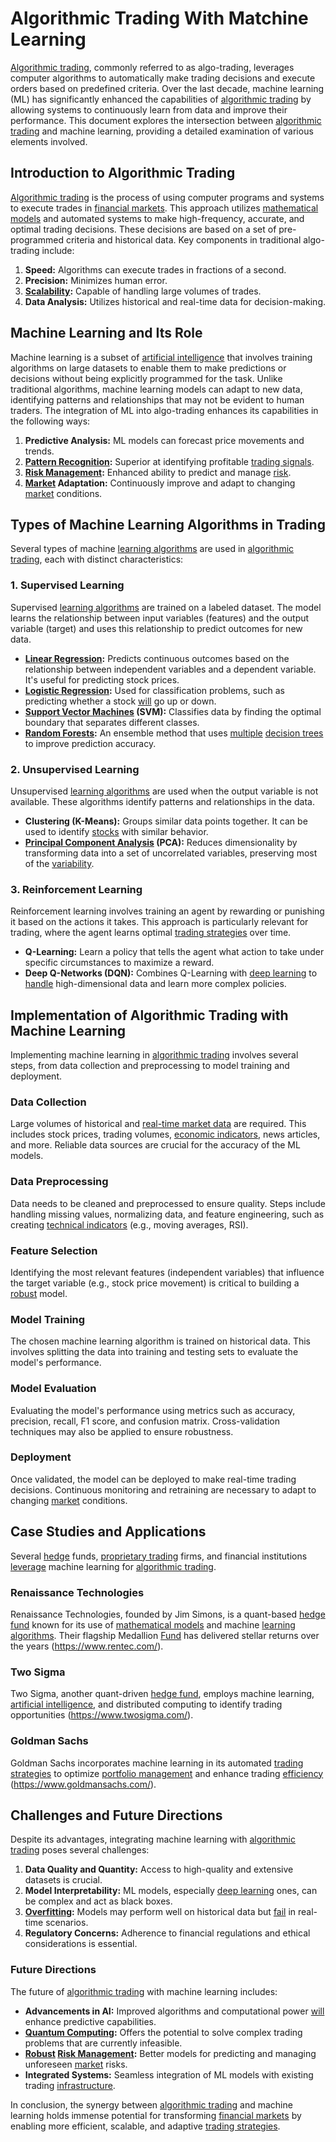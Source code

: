 # Algorithmic Trading With Matchine Learning

[Algorithmic trading](../a/algorithmic_trading.md), commonly referred to as algo-trading, leverages computer algorithms to automatically make trading decisions and execute orders based on predefined criteria. Over the last decade, machine learning (ML) has significantly enhanced the capabilities of [algorithmic trading](../a/algorithmic_trading.md) by allowing systems to continuously learn from data and improve their performance. This document explores the intersection between [algorithmic trading](../a/algorithmic_trading.md) and machine learning, providing a detailed examination of various elements involved.

## Introduction to Algorithmic Trading

[Algorithmic trading](../a/algorithmic_trading.md) is the process of using computer programs and systems to execute trades in [financial markets](../f/financial_market.md). This approach utilizes [mathematical models](../m/mathematical_models_in_trading.md) and automated systems to make high-frequency, accurate, and optimal trading decisions. These decisions are based on a set of pre-programmed criteria and historical data. Key components in traditional algo-trading include:

1. **Speed:** Algorithms can execute trades in fractions of a second.
2. **Precision:** Minimizes human error.
3. **[Scalability](../s/scalability.md):** Capable of handling large volumes of trades.
4. **Data Analysis:** Utilizes historical and real-time data for decision-making.

## Machine Learning and Its Role

Machine learning is a subset of [artificial intelligence](../a/artificial_intelligence_in_trading.md) that involves training algorithms on large datasets to enable them to make predictions or decisions without being explicitly programmed for the task. Unlike traditional algorithms, machine learning models can adapt to new data, identifying patterns and relationships that may not be evident to human traders. The integration of ML into algo-trading enhances its capabilities in the following ways:

1. **Predictive Analysis:** ML models can forecast price movements and trends.
2. **[Pattern Recognition](../p/pattern_recognition.md):** Superior at identifying profitable [trading signals](../t/trading_signals.md).
3. **[Risk Management](../r/risk_management.md):** Enhanced ability to predict and manage [risk](../r/risk.md).
4. **[Market](../m/market.md) Adaptation:** Continuously improve and adapt to changing [market](../m/market.md) conditions.

## Types of Machine Learning Algorithms in Trading

Several types of machine [learning algorithms](../l/learning_algorithms_in_trading.md) are used in [algorithmic trading](../a/algorithmic_trading.md), each with distinct characteristics:

### 1. Supervised Learning

Supervised [learning algorithms](../l/learning_algorithms_in_trading.md) are trained on a labeled dataset. The model learns the relationship between input variables (features) and the output variable (target) and uses this relationship to predict outcomes for new data.

- **[Linear Regression](../l/linear_regression.md):** Predicts continuous outcomes based on the relationship between independent variables and a dependent variable. It's useful for predicting stock prices.
- **[Logistic Regression](../l/logistic_regression_in_trading.md):** Used for classification problems, such as predicting whether a stock [will](../w/will.md) go up or down.
- **[Support Vector Machines](../s/support_vector_machines_in_trading.md) (SVM):** Classifies data by finding the optimal boundary that separates different classes.
- **[Random Forests](../r/random_forests_in_trading.md):** An ensemble method that uses [multiple](../m/multiple.md) [decision trees](../d/decision_trees.md) to improve prediction accuracy.

### 2. Unsupervised Learning

Unsupervised [learning algorithms](../l/learning_algorithms_in_trading.md) are used when the output variable is not available. These algorithms identify patterns and relationships in the data.

- **Clustering (K-Means):** Groups similar data points together. It can be used to identify [stocks](../s/stock.md) with similar behavior.
- **[Principal Component Analysis](../p/principal_component_analysis_(pca).md) (PCA):** Reduces dimensionality by transforming data into a set of uncorrelated variables, preserving most of the [variability](../v/variability.md).

### 3. Reinforcement Learning

Reinforcement learning involves training an agent by rewarding or punishing it based on the actions it takes. This approach is particularly relevant for trading, where the agent learns optimal [trading strategies](../t/trading_strategies.md) over time.

- **Q-Learning:** Learn a policy that tells the agent what action to take under specific circumstances to maximize a reward.
- **Deep Q-Networks (DQN):** Combines Q-Learning with [deep learning](../d/deep_learning.md) to [handle](../h/handle.md) high-dimensional data and learn more complex policies.

## Implementation of Algorithmic Trading with Machine Learning

Implementing machine learning in [algorithmic trading](../a/algorithmic_trading.md) involves several steps, from data collection and preprocessing to model training and deployment.

### Data Collection

Large volumes of historical and [real-time market data](../r/real-time_market_data.md) are required. This includes stock prices, trading volumes, [economic indicators](../e/economic_indicators.md), news articles, and more. Reliable data sources are crucial for the accuracy of the ML models.

### Data Preprocessing

Data needs to be cleaned and preprocessed to ensure quality. Steps include handling missing values, normalizing data, and feature engineering, such as creating [technical indicators](../t/technical_indicators.md) (e.g., moving averages, RSI).

### Feature Selection

Identifying the most relevant features (independent variables) that influence the target variable (e.g., stock price movement) is critical to building a [robust](../r/robust.md) model.

### Model Training

The chosen machine learning algorithm is trained on historical data. This involves splitting the data into training and testing sets to evaluate the model's performance.

### Model Evaluation

Evaluating the model's performance using metrics such as accuracy, precision, recall, F1 score, and confusion matrix. Cross-validation techniques may also be applied to ensure robustness.

### Deployment

Once validated, the model can be deployed to make real-time trading decisions. Continuous monitoring and retraining are necessary to adapt to changing [market](../m/market.md) conditions.

## Case Studies and Applications

Several [hedge](../h/hedge.md) funds, [proprietary trading](../p/proprietary_trading.md) firms, and financial institutions [leverage](../l/leverage.md) machine learning for [algorithmic trading](../a/algorithmic_trading.md).

### Renaissance Technologies
Renaissance Technologies, founded by Jim Simons, is a quant-based [hedge fund](../h/hedge_fund.md) known for its use of [mathematical models](../m/mathematical_models_in_trading.md) and machine [learning algorithms](../l/learning_algorithms_in_trading.md). Their flagship Medallion [Fund](../f/fund.md) has delivered stellar returns over the years (https://www.rentec.com/).

### Two Sigma
Two Sigma, another quant-driven [hedge fund](../h/hedge_fund.md), employs machine learning, [artificial intelligence](../a/artificial_intelligence_in_trading.md), and distributed computing to identify trading opportunities (https://www.twosigma.com/).

### Goldman Sachs
Goldman Sachs incorporates machine learning in its automated [trading strategies](../t/trading_strategies.md) to optimize [portfolio management](../p/portfolio_management.md) and enhance trading [efficiency](../e/efficiency.md) (https://www.goldmansachs.com/).

## Challenges and Future Directions

Despite its advantages, integrating machine learning with [algorithmic trading](../a/algorithmic_trading.md) poses several challenges:

1. **Data Quality and Quantity:** Access to high-quality and extensive datasets is crucial.
2. **Model Interpretability:** ML models, especially [deep learning](../d/deep_learning.md) ones, can be complex and act as black boxes.
3. **[Overfitting](../o/overfitting.md):** Models may perform well on historical data but [fail](../f/fail.md) in real-time scenarios.
4. **Regulatory Concerns:** Adherence to financial regulations and ethical considerations is essential.

### Future Directions

The future of [algorithmic trading](../a/algorithmic_trading.md) with machine learning includes:

- **Advancements in AI:** Improved algorithms and computational power [will](../w/will.md) enhance predictive capabilities.
- **[Quantum Computing](../q/quantum_computing_in_trading.md):** Offers the potential to solve complex trading problems that are currently infeasible.
- **[Robust](../r/robust.md) [Risk Management](../r/risk_management.md):** Better models for predicting and managing unforeseen [market](../m/market.md) risks.
- **Integrated Systems:** Seamless integration of ML models with existing trading [infrastructure](../i/infrastructure.md).

In conclusion, the synergy between [algorithmic trading](../a/algorithmic_trading.md) and machine learning holds immense potential for transforming [financial markets](../f/financial_market.md) by enabling more efficient, scalable, and adaptive [trading strategies](../t/trading_strategies.md).